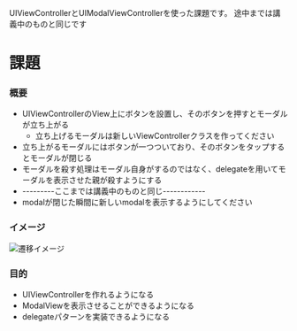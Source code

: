 UIViewControllerとUIModalViewControllerを使った課題です。
途中までは講義中のものと同じです

# 課題
### 概要
- UIViewControllerのView上にボタンを設置し、そのボタンを押すとモーダルが立ち上がる
  - 立ち上げるモーダルは新しいViewControllerクラスを作ってください
- 立ち上がるモーダルにはボタンが一つついており、そのボタンをタップするとモーダルが閉じる
- モーダルを殺す処理はモーダル自身がするのではなく、delegateを用いてモーダルを表示させた親が殺すようにする
- ---------ここまでは講義中のものと同じ------------
- modalが閉じた瞬間に新しいmodalを表示するようにしてください


### イメージ
![遷移イメージ](https://raw.github.com/mixi-inc/iOSTraining/master/Doc/Images/HomeWork/1-2-1.jpg)

### 目的
- UIViewControllerを作れるようになる
- ModalViewを表示させることができるようになる
- delegateパターンを実装できるようになる　